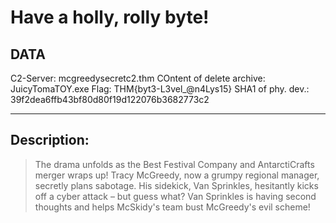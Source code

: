 # Have a holly, rolly byte!

## DATA

C2-Server:                      mcgreedysecretc2.thm
COntent of delete archive:      JuicyTomaTOY.exe
Flag:                           THM{byt3-L3vel_@n4Lys15}
SHA1 of phy. dev.:              39f2dea6ffb43bf80d80f19d122076b3682773c2

---

## Description:

> The drama unfolds as the Best Festival Company and AntarctiCrafts merger wraps up! Tracy McGreedy, now a grumpy regional manager, secretly plans sabotage. His sidekick, Van Sprinkles, hesitantly kicks off a cyber attack – but guess what? Van Sprinkles is having second thoughts and helps McSkidy's team bust McGreedy's evil scheme!
